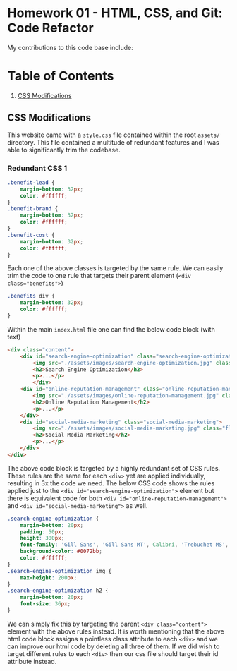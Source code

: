 # Homework 01 - HTML, CSS, and Git: Code Refactor

My contributions to this code base include:
# Table of Contents
1. [CSS Modifications](#css-modifications)

## CSS Modifications
This website came with a `style.css` file contained within the root `assets/` directory. This file contained a multitude of redundant features and I was able to significantly trim the codebase.

### Redundant CSS 1
```css
.benefit-lead {
    margin-bottom: 32px;
    color: #ffffff;
}
.benefit-brand {
    margin-bottom: 32px;
    color: #ffffff;
}
.benefit-cost {
    margin-bottom: 32px;
    color: #ffffff;
}
```
Each one of the above classes is targeted by the same rule. We can easily trim the code to one rule that targets their parent element (`<div class="benefits">`)

```css
.benefits div {
    margin-bottom: 32px;
    color: #ffffff;
}
```


Within the main `index.html` file one can find the below code block (with text)
```html
<div class="content">
    <div id="search-engine-optimization" class="search-engine-optimization">
        <img src="./assets/images/search-engine-optimization.jpg" class="float-left" />
        <h2>Search Engine Optimization</h2>
        <p>...</p>
        </div>
    <div id="online-reputation-management" class="online-reputation-management">
        <img src="./assets/images/online-reputation-management.jpg" class="float-right" />
        <h2>Online Reputation Management</h2>
        <p>...</p>
    </div>
    <div id="social-media-marketing" class="social-media-marketing">
        <img src="./assets/images/social-media-marketing.jpg" class="float-left" />
        <h2>Social Media Marketing</h2>
        <p>...</p>
    </div>
</div>
```

The above code block is targeted by a highly redundant set of CSS rules. These rules are
the same for each `<div>` yet are applied individually, resulting in 3x the code we need.
The below CSS code shows the rules applied just to the `<div id="search-engine-optimization">`
element but there is equivalent code for both `<div id="online-reputation-management">` and
`<div id="social-media-marketing">` as well.
```css
.search-engine-optimization {
    margin-bottom: 20px;
    padding: 50px;
    height: 300px;
    font-family: 'Gill Sans', 'Gill Sans MT', Calibri, 'Trebuchet MS', sans-serif;
    background-color: #0072bb;
    color: #ffffff;
}
.search-engine-optimization img {
    max-height: 200px;
}
.search-engine-optimization h2 {
    margin-bottom: 20px;
    font-size: 36px;
}
```
We can simply fix this by targeting the parent `<div class="content">` element with the
above rules instead. It is worth mentioning that the above html code block assigns a
pointless class attribute to each `<div>` and we can improve our html code by deleting
all three of them. If we did wish to target different rules to each `<div>` then our
css file should target their id attribute instead.


